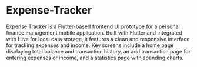 # Expense-Tracker
Expense Tracker is a Flutter-based frontend UI prototype for a personal finance management mobile application. Built with Flutter and integrated with Hive for local data storage, it features a clean and responsive interface for tracking expenses and income. Key screens include a home page displaying total balance and transaction history, an add transaction page for entering expenses or income, and a statistics page with spending charts. 
